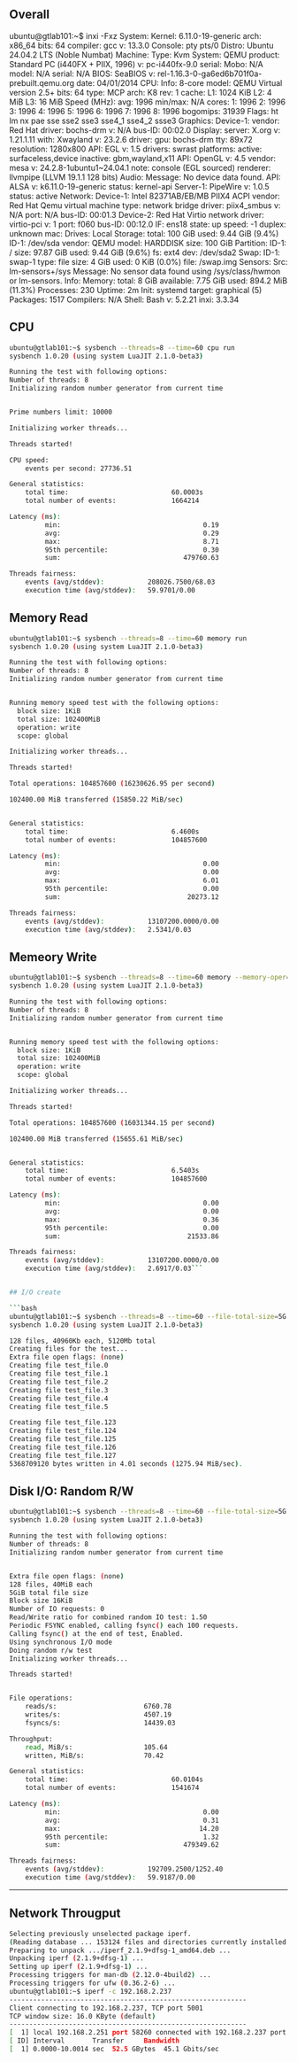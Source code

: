 
## Overall
ubuntu@gtlab101:~$ inxi -Fxz
System:
  Kernel: 6.11.0-19-generic arch: x86_64 bits: 64 compiler: gcc v: 13.3.0
  Console: pty pts/0 Distro: Ubuntu 24.04.2 LTS (Noble Numbat)
Machine:
  Type: Kvm System: QEMU product: Standard PC (i440FX + PIIX, 1996) v: pc-i440fx-9.0
    serial: <superuser required>
  Mobo: N/A model: N/A serial: N/A BIOS: SeaBIOS
    v: rel-1.16.3-0-ga6ed6b701f0a-prebuilt.qemu.org date: 04/01/2014
CPU:
  Info: 8-core model: QEMU Virtual version 2.5+ bits: 64 type: MCP arch: K8 rev: 1
    cache: L1: 1024 KiB L2: 4 MiB L3: 16 MiB
  Speed (MHz): avg: 1996 min/max: N/A cores: 1: 1996 2: 1996 3: 1996 4: 1996 5: 1996
    6: 1996 7: 1996 8: 1996 bogomips: 31939
  Flags: ht lm nx pae sse sse2 sse3 sse4_1 sse4_2 ssse3
Graphics:
  Device-1: vendor: Red Hat driver: bochs-drm v: N/A bus-ID: 00:02.0
  Display: server: X.org v: 1.21.1.11 with: Xwayland v: 23.2.6 driver: gpu: bochs-drm
    tty: 89x72 resolution: 1280x800
  API: EGL v: 1.5 drivers: swrast platforms: active: surfaceless,device
    inactive: gbm,wayland,x11
  API: OpenGL v: 4.5 vendor: mesa v: 24.2.8-1ubuntu1~24.04.1
    note: console (EGL sourced) renderer: llvmpipe (LLVM 19.1.1 128 bits)
Audio:
  Message: No device data found.
  API: ALSA v: k6.11.0-19-generic status: kernel-api
  Server-1: PipeWire v: 1.0.5 status: active
Network:
  Device-1: Intel 82371AB/EB/MB PIIX4 ACPI vendor: Red Hat Qemu virtual machine
    type: network bridge driver: piix4_smbus v: N/A port: N/A bus-ID: 00:01.3
  Device-2: Red Hat Virtio network driver: virtio-pci v: 1 port: f060 bus-ID: 00:12.0
  IF: ens18 state: up speed: -1 duplex: unknown mac: <filter>
Drives:
  Local Storage: total: 100 GiB used: 9.44 GiB (9.4%)
  ID-1: /dev/sda vendor: QEMU model: HARDDISK size: 100 GiB
Partition:
  ID-1: / size: 97.87 GiB used: 9.44 GiB (9.6%) fs: ext4 dev: /dev/sda2
Swap:
  ID-1: swap-1 type: file size: 4 GiB used: 0 KiB (0.0%) file: /swap.img
Sensors:
  Src: lm-sensors+/sys Message: No sensor data found using /sys/class/hwmon or
    lm-sensors.
Info:
  Memory: total: 8 GiB available: 7.75 GiB used: 894.2 MiB (11.3%)
  Processes: 230 Uptime: 2m Init: systemd target: graphical (5)
  Packages: 1517 Compilers: N/A Shell: Bash v: 5.2.21 inxi: 3.3.34


## CPU

```bash
ubuntu@gtlab101:~$ sysbench --threads=8 --time=60 cpu run
sysbench 1.0.20 (using system LuaJIT 2.1.0-beta3)

Running the test with following options:
Number of threads: 8
Initializing random number generator from current time


Prime numbers limit: 10000

Initializing worker threads...

Threads started!

CPU speed:
    events per second: 27736.51

General statistics:
    total time:                          60.0003s
    total number of events:              1664214

Latency (ms):
         min:                                    0.19
         avg:                                    0.29
         max:                                    8.71
         95th percentile:                        0.30
         sum:                               479760.63

Threads fairness:
    events (avg/stddev):           208026.7500/68.03
    execution time (avg/stddev):   59.9701/0.00
```


## Memory Read

```bash
ubuntu@gtlab101:~$ sysbench --threads=8 --time=60 memory run
sysbench 1.0.20 (using system LuaJIT 2.1.0-beta3)

Running the test with following options:
Number of threads: 8
Initializing random number generator from current time


Running memory speed test with the following options:
  block size: 1KiB
  total size: 102400MiB
  operation: write
  scope: global

Initializing worker threads...

Threads started!

Total operations: 104857600 (16230626.95 per second)

102400.00 MiB transferred (15850.22 MiB/sec)


General statistics:
    total time:                          6.4600s
    total number of events:              104857600

Latency (ms):
         min:                                    0.00
         avg:                                    0.00
         max:                                    6.01
         95th percentile:                        0.00
         sum:                                20273.12

Threads fairness:
    events (avg/stddev):           13107200.0000/0.00
    execution time (avg/stddev):   2.5341/0.03
```


## Memeory Write

```bash
ubuntu@gtlab101:~$ sysbench --threads=8 --time=60 memory --memory-oper=write run
sysbench 1.0.20 (using system LuaJIT 2.1.0-beta3)

Running the test with following options:
Number of threads: 8
Initializing random number generator from current time


Running memory speed test with the following options:
  block size: 1KiB
  total size: 102400MiB
  operation: write
  scope: global

Initializing worker threads...

Threads started!

Total operations: 104857600 (16031344.15 per second)

102400.00 MiB transferred (15655.61 MiB/sec)


General statistics:
    total time:                          6.5403s
    total number of events:              104857600

Latency (ms):
         min:                                    0.00
         avg:                                    0.00
         max:                                    0.36
         95th percentile:                        0.00
         sum:                                21533.86

Threads fairness:
    events (avg/stddev):           13107200.0000/0.00
    execution time (avg/stddev):   2.6917/0.03```


## I/O create

```bash
ubuntu@gtlab101:~$ sysbench --threads=8 --time=60 --file-total-size=5G fileio prepare
sysbench 1.0.20 (using system LuaJIT 2.1.0-beta3)

128 files, 40960Kb each, 5120Mb total
Creating files for the test...
Extra file open flags: (none)
Creating file test_file.0
Creating file test_file.1
Creating file test_file.2
Creating file test_file.3
Creating file test_file.4
Creating file test_file.5

Creating file test_file.123
Creating file test_file.124
Creating file test_file.125
Creating file test_file.126
Creating file test_file.127
5368709120 bytes written in 4.01 seconds (1275.94 MiB/sec).
```



## Disk I/O: Random R/W

```bash
ubuntu@gtlab101:~$ sysbench --threads=8 --time=60 --file-total-size=5G --file-test-mode=rndrw fileio run
sysbench 1.0.20 (using system LuaJIT 2.1.0-beta3)

Running the test with following options:
Number of threads: 8
Initializing random number generator from current time


Extra file open flags: (none)
128 files, 40MiB each
5GiB total file size
Block size 16KiB
Number of IO requests: 0
Read/Write ratio for combined random IO test: 1.50
Periodic FSYNC enabled, calling fsync() each 100 requests.
Calling fsync() at the end of test, Enabled.
Using synchronous I/O mode
Doing random r/w test
Initializing worker threads...

Threads started!


File operations:
    reads/s:                      6760.78
    writes/s:                     4507.19
    fsyncs/s:                     14439.03

Throughput:
    read, MiB/s:                  105.64
    written, MiB/s:               70.42

General statistics:
    total time:                          60.0104s
    total number of events:              1541674

Latency (ms):
         min:                                    0.00
         avg:                                    0.31
         max:                                   14.20
         95th percentile:                        1.32
         sum:                               479349.62

Threads fairness:
    events (avg/stddev):           192709.2500/1252.40
    execution time (avg/stddev):   59.9187/0.00
```



---

## Network Througput

```bash
Selecting previously unselected package iperf.
(Reading database ... 153124 files and directories currently installed.)
Preparing to unpack .../iperf_2.1.9+dfsg-1_amd64.deb ...
Unpacking iperf (2.1.9+dfsg-1) ...
Setting up iperf (2.1.9+dfsg-1) ...
Processing triggers for man-db (2.12.0-4build2) ...
Processing triggers for ufw (0.36.2-6) ...
ubuntu@gtlab101:~$ iperf -c 192.168.2.237
------------------------------------------------------------
Client connecting to 192.168.2.237, TCP port 5001
TCP window size: 16.0 KByte (default)
------------------------------------------------------------
[  1] local 192.168.2.251 port 58260 connected with 192.168.2.237 port 5001 (icwnd/mss/irtt=14/1448/514)
[ ID] Interval       Transfer     Bandwidth
[  1] 0.0000-10.0014 sec  52.5 GBytes  45.1 Gbits/sec
```